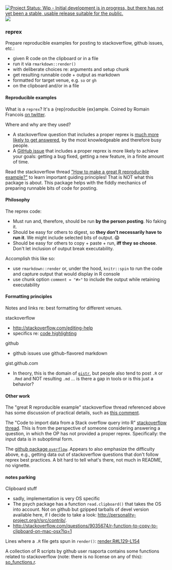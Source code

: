 <!-- README.md is generated from README.Rmd. Please edit that file -->
[![Project Status: Wip - Initial development is in progress, but there has not yet been a stable, usable release suitable for the public.](http://www.repostatus.org/badges/0.1.0/wip.svg)](http://www.repostatus.org/#wip) [![](http://www.r-pkg.org/badges/version/reprex)](http://www.r-pkg.org/pkg/reprex)

<!-- [![Build Status](https://travis-ci.org/jennybc/reprex.svg?branch=master)](https://travis-ci.org/jennybc/reprex) -->
### reprex

Prepare reproducible examples for posting to stackoverflow, github issues, etc.:

-   given R code on the clipboard or in a file
-   run it via `rmarkdown::render()`
-   with deliberate choices re: arguments and setup chunk
-   get resulting runnable code + output as markdown
-   formatted for target venue, e.g. `so` or `gh`
-   on the clipboard and/or in a file

#### Reproducible examples

What is a `reprex`? It's a {rep}roducible {ex}ample. Coined by Romain Francois [on twitter](https://twitter.com/romain_francois/status/530011023743655936).

Where and why are they used?

-   A stackoverflow question that includes a proper reprex is [much more likely to get answered](http://stackoverflow.com/help/no-one-answers), by the most knowledgeable and therefore busy people.
-   A [GitHub issue](https://guides.github.com/features/issues/) that includes a proper reprex is more likely to achieve your goals: getting a bug fixed, getting a new feature, in a finite amount of time.

Read the stackoverflow thread ["How to make a great R reproducible example?"](http://stackoverflow.com/questions/5963269/how-to-make-a-great-r-reproducible-example/16532098) to learn important guiding principles! That is NOT what this package is about. This package helps with the fiddly mechanics of preparing runnable bits of code for posting.

#### Philosophy

The reprex code:

-   Must run and, therefore, should be run **by the person posting**. No faking it.
-   Should be easy for others to digest, so **they don't necessarily have to run it**. We might include selected bits of output. :scream:
-   Should be easy for others to copy + paste + run, **iff they so choose**. Don't let inclusion of output break executability.

Accomplish this like so:

-   use `rmarkdown::render` or, under the hood, `knitr::spin` to run the code and capture output that would display in R console
-   use chunk option `comment = "#>"` to include the output while retaining executability

#### Formatting principles

Notes and links re: best formatting for different venues.

stackoverflow

-   <http://stackoverflow.com/editing-help>
-   specifics re: [code highlighting](http://stackoverflow.com/editing-help#syntax-highlighting)

github

-   github issues use github-flavored markdown

gist.github.com

-   In theory, this is the domain of [`gistr`](), but people also tend to post `.R` or `.Rmd` and NOT resulting `.md` ... is there a gap in tools or is this just a behavior?

#### Other work

The "great R reproducible example" stackoverflow thread referenced above has some discussion of practical details, such as [this comment](http://stackoverflow.com/questions/5963269/how-to-make-a-great-r-reproducible-example/16532098#16532098).

The "Code to import data from a Stack overflow query into R" [stackoverflow thread](http://stackoverflow.com/questions/10849270/code-to-import-data-from-a-stack-overflow-query-into-r/10849315). This is from the perspective of someone considering answering a question, in which the OP has not provided a proper reprex. Specifically: the input data is in suboptimal form.

The [github package `overflow`](https://github.com/sebastian-c/overflow/). Appears to also emphasize the difficulty above, e.g., getting data out of stackoverflow questions that don't follow reprex best practices. A bit hard to tell what's there, not much in README, no vignette.

#### notes parking

Clipboard stuff

-   sadly, implementation is very OS specific
-   The psych package has a function `read.clipboard()` that takes the OS into account. Not on github but gzipped tarballs of devel version available here, if I decide to take a look: <http://personality-project.org/r/src/contrib/>.
-   <http://stackoverflow.com/questions/9035674/r-function-to-copy-to-clipboard-on-mac-osx?lq=1>

Lines where a `.R` file gets spun in `render()`: [render.R\#L129-L154](https://github.com/rstudio/rmarkdown/blob/88afb8d4d6f4371d67b82059baaee1052d2bc55f/R/render.R#L129-L154)

A collection of R scripts by github user rsaporta contains some functions related to stackoverflow (note: there is no license on any of this): [so\_functions.r](https://github.com/rsaporta/pubR/blob/fe487d7020311b19b92d80e214800813188ad793/so_functions.r).
